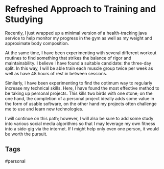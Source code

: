# Refreshed Approach to Training and Studying
Recently, I just wrapped up a minimal version of a health-tracking java service
to help monitor my progress in the gym as well as my weight and approximate 
body composition.

At the same time, I have been experimenting with several different workout routines
to find something that strikes the balance of rigor and maintainability. I 
believe I have found a suitable candidate: the three-day split. In this way, I
will be able train each muscle group twice per week as well as have 48 hours of
rest in between sessions.

Similarly, I have been experimenting to find the optimum way to regularly increase
my technical skills. Here, I have found the most effective method to be taking 
up personal projects. This kills two birds with one stone; on the one hand, the
completion of a personal project ideally adds some value in the form of usable
software, on the other hand my projects often challenge me to use and learn new
technologies.

I will continue on this path; however, I will also be sure to add some study into
various social media algorithms so that I may leverage my own fitness into a 
side-gig via the internet. If I might help only even one person, it would be
worth the pursuit.  

## Tags
#personal
